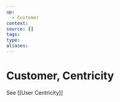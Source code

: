```yaml
---
up:
  - Customer
context:
source: []
tags: 
type:
aliases:
---
```


# Customer, Centricity

See [[User Centricity]]
